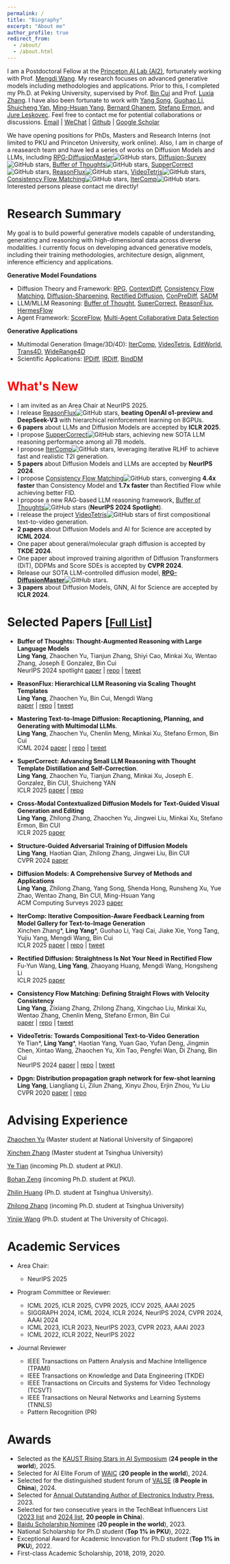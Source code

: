 ```yaml
---
permalink: /
title: "Biography"
excerpt: "About me"
author_profile: true
redirect_from: 
  - /about/
  - /about.html
---
```


I am a Postdoctoral Fellow at the [Princeton AI Lab (AI2)](https://invent.ai.princeton.edu/), fortunately working with Prof. [Mengdi Wang](https://mwang.princeton.edu/). My research focuses on advanced generative models including methodologies and applications. Prior to this, I completed my Ph.D. at Peking University, supervised by Prof. [Bin Cui](https://cuibinpku.github.io/) and Prof. [Luxia Zhang](). I have also been fortunate to work with [Yang Song](https://yang-song.net/), [Guohao Li](https://scholar.google.com/citations?user=J9K-D0sAAAAJ&hl=en), [Shuicheng Yan](https://scholar.google.com.hk/citations?user=DNuiPHwAAAAJ&hl=zh-CN), [Ming-Hsuan Yang](https://scholar.google.com/citations?user=p9-ohHsAAAAJ&hl=zh-CN), [Bernard Ghanem](https://scholar.google.com/citations?user=rVsGTeEAAAAJ&hl=zh-CN), [Stefano Ermon](https://scholar.google.com/citations?user=ogXTOZ4AAAAJ&hl=en), and [Jure Leskovec](https://scholar.google.com/citations?user=Q_kKkIUAAAAJ&hl=zh-CN). Feel free to contact me for potential collaborations or discussions.
[Email](mailto:yangling0818@163.com) | [WeChat](./image-1.png) | [Github](https://github.com/YangLing0818) | [Google Scholar](https://scholar.google.com.hk/citations?user=sIKujqAAAAAJ&hl=en)

We have opening positions for PhDs, Masters and Research Interns (not limited to PKU and Princeton University, work online). Also, I am in charge of a reasearch team and have led a series of works on Diffusion Models and LLMs, including [RPG-DiffusionMaster](https://openreview.net/forum?id=DgLFkAPwuZ)![GitHub stars](https://img.shields.io/github/stars/YangLing0818/RPG-DiffusionMaster),  [Diffusion-Survey](https://arxiv.org/abs/2209.00796)![GitHub stars](https://img.shields.io/github/stars/YangLing0818/Diffusion-Models-Papers-Survey-Taxonomy), [Buffer of Thoughts](https://arxiv.org/pdf/2406.04271)![GitHub stars](https://img.shields.io/github/stars/YangLing0818/buffer-of-thought-llm), [SupperCorrect](https://openreview.net/forum?id=PyjZO7oSw2)![GitHub stars](https://img.shields.io/github/stars/YangLing0818/SuperCorrect-llm), [ReasonFlux](https://github.com/Gen-Verse/ReasonFlux)![GitHub stars](https://img.shields.io/github/stars/Gen-Verse/ReasonFlux), [VideoTetris](https://arxiv.org/abs/2406.04277)![GitHub stars](https://img.shields.io/github/stars/YangLing0818/VideoTetris), [Consistency Flow Matching](https://arxiv.org/abs/2407.02398)![GitHub stars](https://img.shields.io/github/stars/YangLing0818/consistency_flow_matching), [IterComp](https://arxiv.org/abs/2410.07171)![GitHub stars](https://img.shields.io/github/stars/YangLing0818/IterComp). Interested persons please contact me directly!



# Research Summary
My goal is to build powerful generative models capable of understanding, generating and reasoning with high-dimensional data across diverse modalities. I currently focus on developing advanced generative models, including their training methodologies, architecture design, alignment, inference efficiency and applications.

**Generative Model Foundations**  
  * Diffusion Theory and Framework: [RPG](https://openreview.net/forum?id=DgLFkAPwuZ), [ContextDiff](https://openreview.net/forum?id=nFMS6wF2xq), [Consistency Flow Matching](https://arxiv.org/abs/2407.02398), [Diffusion-Sharpening](https://arxiv.org/abs/2502.12146), [Rectified Diffusion](https://arxiv.org/abs/2410.07303), [ConPreDiff](https://proceedings.neurips.cc/paper_files/paper/2023/hash/7664a7e946a84ac5e97649a967717cf2-Abstract-Conference.html), [SADM](https://openaccess.thecvf.com/content/CVPR2024/html/Yang_Structure-Guided_Adversarial_Training_of_Diffusion_Models_CVPR_2024_paper.html)
  * LLM/MLLM Reasoning: [Buffer of Thought](https://arxiv.org/pdf/2406.04271), [SuperCorrect](https://arxiv.org/abs/2410.09008), [ReasonFlux](https://github.com/Gen-Verse/ReasonFlux), [HermesFlow](https://arxiv.org/abs/2502.12148)
  * Agent Framework: [ScoreFlow](https://github.com/Gen-Verse/ScoreFlow), [Multi-Agent Collaborative Data Selection](https://arxiv.org/abs/2410.08102)
    
  
**Generative Applications**
  * Multimodal Generation (Image/3D/4D): [IterComp](https://arxiv.org/abs/2410.07171), [VideoTetris](https://arxiv.org/abs/2406.04277), [EditWorld](https://arxiv.org/abs/2405.14785), [Trans4D](https://arxiv.org/abs/2410.07155), [WideRange4D](https://arxiv.org/abs/2503.13435) 
  * Scientific Applications: [IPDiff](https://openreview.net/forum?id=qH9nrMNTIW), [IRDiff](https://openreview.net/forum?id=eejhD9FCP3), [BindDM](https://ojs.aaai.org/index.php/AAAI/article/view/29162)  



# <font color=red> What's New </font>
* I am invited as an Area Chair at NeurIPS 2025.
* I release [ReasonFlux](https://github.com/Gen-Verse/ReasonFlux)![GitHub stars](https://img.shields.io/github/stars/Gen-Verse/ReasonFlux), **beating OpenAI o1-preview and DeepSeek-V3** with hierarchical reinforcement learning on 8GPUs.
* **6 papers** about LLMs and Diffusion Models are accepted by **ICLR 2025**.
* I propose [SupperCorrect](https://openreview.net/forum?id=PyjZO7oSw2)![GitHub stars](https://img.shields.io/github/stars/YangLing0818/SuperCorrect-llm), achieving new SOTA LLM reasoning performance among all 7B models.
* I propose [IterComp](https://arxiv.org/abs/2410.07171)![GitHub stars](https://img.shields.io/github/stars/YangLing0818/IterComp), leveraging iterative RLHF to achieve fast and realistic T2I generation.
* **5 papers** about Diffusion Models and LLMs are accepted by **NeurIPS 2024**.
* I propose [Consistency Flow Matching](https://arxiv.org/abs/2407.02398)![GitHub stars](https://img.shields.io/github/stars/YangLing0818/consistency_flow_matching), converging **4.4x faster** than Consistency Model and **1.7x faster** than Rectified Flow while achieving better FID.
* I propose a new RAG-based LLM reasoning framework, [Buffer of Thoughts](https://arxiv.org/pdf/2406.04271)![GitHub stars](https://img.shields.io/github/stars/YangLing0818/buffer-of-thought-llm) (**NeurIPS 2024 Spotlight**).
* I release the project [VideoTetris](https://arxiv.org/abs/2406.04277)![GitHub stars](https://img.shields.io/github/stars/YangLing0818/VideoTetris) of first compositional text-to-video generation.
* **2 papers** about Diffusion Models and AI for Science are accepted by **ICML 2024**.
* One paper about general/molecular graph diffusion is accepted by **TKDE 2024**.
* One paper about improved training algorithm of Diffusion Transformers (DiT), DDPMs and Score SDEs is accepted by **CVPR 2024**.
* Release our SOTA LLM-controlled diffusion model, [**RPG-DiffusionMaster**](https://openreview.net/forum?id=DgLFkAPwuZ)![GitHub stars](https://img.shields.io/github/stars/YangLing0818/RPG-DiffusionMaster).
* **3 papers** about Diffusion Models, GNN, AI for Science are accepted by **ICLR 2024**.

<!-- * Our paper about protein-aware 3D molecular diffusion models is accepted by **AAAI 2024**.
* Our [survey about Diffusion Models](https://arxiv.org/abs/2209.00796)[![GitHub stars](https://img.shields.io/github/stars/YangLing0818/Diffusion-Models-Papers-Survey-Taxonomy)](https://github.com/YangLing0818/Diffusion-Models-Papers-Survey-Taxonomy) is accepted by ACM Computing Surveys 2023, **collaborating with OpenAI**.
* One paper about text-to-image diffusion is accepted by **NeurIPS 2023**.
* I publish [a book about Diffusion Models](https://item.m.jd.com/product/14075554.html).
* One paper is accepted by **TNNLS 2023**.
* One paper is accepted by **TKDE 2023**.
* **2 papers** are accepted as **ICML 2022 Spotlight**.
* One paper is accepted by **CVPR 2020**. -->

# Selected Papers [[<font size="5">Full List</font>](https://scholar.google.com.pk/citations?user=sIKujqAAAAAJ&hl=en)]

* **Buffer of Thoughts: Thought-Augmented Reasoning with Large Language Models**  
**Ling Yang**, Zhaochen Yu, Tianjun Zhang, Shiyi Cao, Minkai Xu, Wentao Zhang, Joseph E Gonzalez, Bin Cui  
NeurIPS 2024 spotlight  [paper](https://arxiv.org/pdf/2406.04271) | [repo](https://github.com/YangLing0818/buffer-of-thought-llm) | [tweet](https://x.com/omarsar0/status/1799113545696567416)



* **ReasonFlux: Hierarchical LLM Reasoning via Scaling Thought Templates**  
**Ling Yang**, Zhaochen Yu, Bin Cui, Mengdi Wang  
[paper](https://arxiv.org/abs/2502.06772) | [repo](https://github.com/Gen-Verse/ReasonFlux) | [tweet](https://x.com/_akhaliq/status/1889187356651012599)




* **Mastering Text-to-Image Diffusion: Recaptioning, Planning, and Generating with Multimodal LLMs**.  
**Ling Yang**, Zhaochen Yu, Chenlin Meng, Minkai Xu, Stefano Ermon, Bin Cui  
ICML 2024  [paper](https://openreview.net/forum?id=DgLFkAPwuZ) | [repo](https://github.com/YangLing0818/RPG-DiffusionMaster) | [tweet](https://x.com/_akhaliq/status/1749633221514461489)


* **SuperCorrect: Advancing Small LLM Reasoning with Thought Template Distillation and Self-Correction**.  
**Ling Yang**, Zhaochen Yu, Tianjun Zhang, Minkai Xu, Joseph E. Gonzalez, Bin CUI, Shuicheng YAN  
ICLR 2025 [paper](https://openreview.net/forum?id=PyjZO7oSw2) | [repo](https://github.com/YangLing0818/SuperCorrect-llm)

* **Cross-Modal Contextualized Diffusion Models for Text-Guided Visual Generation and Editing**  
**Ling Yang**, Zhilong Zhang, Zhaochen Yu, Jingwei Liu, Minkai Xu, Stefano Ermon, Bin CUI  
ICLR 2025 [paper](https://openreview.net/forum?id=nFMS6wF2xq)

* **Structure-Guided Adversarial Training of Diffusion Models**  
**Ling Yang**, Haotian Qian, Zhilong Zhang, Jingwei Liu, Bin CUI  
CVPR 2024 [paper](https://openaccess.thecvf.com/content/CVPR2024/papers/Yang_Structure-Guided_Adversarial_Training_of_Diffusion_Models_CVPR_2024_paper.pdf)

* **Diffusion Models: A Comprehensive Survey of Methods and Applications**  
**Ling Yang**, Zhilong Zhang, Yang Song, Shenda Hong, Runsheng Xu, Yue Zhao, Wentao Zhang, Bin CUI, Ming-Hsuan Yang  
ACM Computing Surveys 2023 [paper](https://arxiv.org/abs/2209.00796)


<!-- **[Efficient Generative Modeling]** [Consistency Flow Matching: Defining Straight Flows with Velocity Consistency](https://arxiv.org/abs/2407.02398)

*Author List*: **Ling Yang**, Zixiang Zhang, Zhilong Zhang, Xingchao Liu, Minkai Xu, Wentao Zhang, Chenlin Meng, Stefano Ermon, Bin Cui -->

* **IterComp: Iterative Composition-Aware Feedback Learning from Model Gallery for Text-to-Image Generation**  
Xinchen Zhang\*, **Ling Yang**\*, Guohao Li, Yaqi Cai, Jiake Xie, Yong Tang, Yujiu Yang, Mengdi Wang, Bin Cui  
ICLR 2025 [paper](https://arxiv.org/abs/2410.07171) | [repo](https://github.com/YangLing0818/IterComp) | [tweet](https://x.com/_akhaliq/status/1844272544687509910)

* **Rectified Diffusion: Straightness Is Not Your Need in Rectified Flow**  
Fu-Yun Wang, **Ling Yang**, Zhaoyang Huang, Mengdi Wang, Hongsheng Li  
ICLR 2025 [paper](https://openreview.net/forum?id=nEDToD1R8M)

* **Consistency Flow Matching: Defining Straight Flows with Velocity Consistency**  
  **Ling Yang**, Zixiang Zhang, Zhilong Zhang, Xingchao Liu, Minkai Xu, Wentao Zhang, Chenlin Meng, Stefano Ermon, Bin Cui  
  [paper](https://arxiv.org/abs/2407.02398) | [repo](https://github.com/YangLing0818/consistency_flow_matching) | [tweet](https://x.com/LingYang_PKU/status/1808509588414800224)

* **VideoTetris: Towards Compositional Text-to-Video Generation**  
Ye Tian\*, **Ling Yang**\*, Haotian Yang, Yuan Gao, Yufan Deng, Jingmin Chen, Xintao Wang, Zhaochen Yu, Xin Tao, Pengfei Wan, Di Zhang, Bin Cui  
NeurIPS 2024  [paper](https://arxiv.org/abs/2406.04277) | [repo](https://github.com/YangLing0818/VideoTetris) | [tweet](https://x.com/_akhaliq/status/1798897351534489608)



<!-- **[First Diffusion Survey with OpenAI]** [Diffusion Models: A Comprehensive Survey of Methods and Applications](https://arxiv.org/abs/2209.00796)

*Author List*: **Ling Yang**, Zhilong Zhang, Yang Song, Shenda Hong, Runsheng Xu, Yue Zhao, Yingxia Shao, Wentao Zhang, Bin Cui, Ming-Hsuan Yang



**[ICLR 2024]** [Protein-Ligand Interaction Prior for Binding-aware 3D Molecule Diffusion Models](https://openreview.net/forum?id=qH9nrMNTIW)

*Author List*: Zhilin Huang\*, **Ling Yang**\*, Xiangxin Zhou, Zhilong Zhang, Wentao Zhang, Xiawu Zheng, Jie Chen, Yu Wang, Bin Cui, Wenming Yang

**[ICML 2024]** [Interaction-based Retrieval-augmented Diffusion Models for Protein-specific 3D Molecule Generation](https://openreview.net/forum?id=eejhD9FCP3)

*Author List*: Zhilin Huang\*, **Ling Yang**\*, Xiangxin Zhou, Chujun Qin, Yijie Yu, Xiawu Zheng, Zikun Zhou, Wentao Zhang, Yu Wang, Wenming Yang -->

<!-- **[ICLR 2024]** [VQGraph: Rethinking Graph Representation Space for Bridging GNNs and MLPs](https://openreview.net/forum?id=h6Tz85BqRI)

*Author List*: **Ling Yang**, Ye Tian, Minkai Xu, Zhongyi Liu, Shenda Hong, Wei Qu, Wentao Zhang, Bin Cui, Muhan Zhang, Jure Leskovec -->

* **Dpgn: Distribution propagation graph network for few-shot learning**  
**Ling Yang**, Liangliang Li, Zilun Zhang, Xinyu Zhou, Erjin Zhou, Yu Liu  
CVPR 2020  [paper](http://openaccess.thecvf.com/content_CVPR_2020/html/Yang_DPGN_Distribution_Propagation_Graph_Network_for_Few-Shot_Learning_CVPR_2020_paper.html) | [repo](https://github.com/megvii-research/DPGN) 



# Advising Experience
[Zhaochen Yu](https://zhaochenyu0201.github.io/) (Master student at National University of Singapore)

[Xinchen Zhang](https://cominclip.github.io/) (Master student at Tsinghua University)

[Ye Tian](https://tyfeld.github.io/) (incoming Ph.D. student at PKU).

[Bohan Zeng](https://scholar.google.com/citations?user=MHo_d3YAAAAJ&hl=en) (incoming Ph.D. student at PKU).

[Zhilin Huang](https://scholar.google.com/citations?user=qiff_5AAAAAJ&hl=zh-CN) (Ph.D. student at Tsinghua University).

[Zhilong Zhang](https://scholar.google.com/citations?user=irQZ_qgAAAAJ&hl=en) (incoming Ph.D. student at Tsinghua University)

[Yinjie Wang](https://scholar.google.com/citations?user=UBY1E1sAAAAJ&hl=en) (Ph.D. student at The University of Chicago).

# Academic Services

* Area Chair:
  * NeurIPS 2025

* Program Committee or Reviewer:
  * ICML 2025, ICLR 2025, CVPR 2025, ICCV 2025, AAAI 2025
  * SIGGRAPH 2024, ICML 2024, ICLR 2024, NeurIPS 2024, CVPR 2024, AAAI 2024
  * ICML 2023, ICLR 2023, NeurIPS 2023, CVPR 2023, AAAI 2023
  * ICML 2022, ICLR 2022, NeurIPS 2022
 
* Journal Reviewer
  * IEEE Transactions on Pattern Analysis and Machine Intelligence (TPAMI)
  * IEEE Transactions on Knowledge and Data Engineering (TKDE)
  * IEEE Transactions on Circuits and Systems for Video Technology (TCSVT)
  * IEEE Transactions on Neural Networks and Learning Systems (TNNLS)
  * Pattern Recognition (PR)

# Awards
* Selected as the [KAUST Rising Stars in AI Symposium](https://www.kaust.edu.sa/en/news/rising-stars-in-ai-symposium-2025#:~:text=Following%20the%20resounding%20success%20of,for%20April%207-10th%202025.) (**24 people in the world**), 2025.
* Selected for AI Elite Forum of [WAIC](https://business.cctv.com/special/2024WAIC/index.shtml) (**20 people in the world**), 2024.
* Selected for the distinguished student forum of [VALSE](https://valser.org/2024/#/program) (**8 People in China**), 2024.
* Selected for [Annual Outstanding Author of Electronics Industry Press](https://www.phei.com.cn/), 2023.
* Selected for two consecutive years in the TechBeat Influencers List ([2023 list](https://mp.weixin.qq.com/s/k-HKTjijLP2uVrf7YEfXbA) and [2024 list](https://mp.weixin.qq.com/s/4KT0fAdx1hok0cEU5XcNIQ), **20 people in China**).
* [Baidu Scholarship Nominee](http://scholarship.baidu.com/) (**20 people in the world**), 2023.
* National Scholarship for Ph.D student (**Top 1% in PKU**), 2022.
* Exceptional Award for Academic Innovation for Ph.D student (**Top 1% in PKU**), 2022.
* First-class Academic Scholarship, 2018, 2019, 2020.


<script type='text/javascript' id='clustrmaps' src='//cdn.clustrmaps.com/map_v2.js?cl=ffffff&w=a&t=tt&d=FiS2xt_QkmMdwTwjXby8DIRX68-V52TTP4RIMV8iblM&co=2d78ad&cmo=3acc3a&cmn=ff5353&ct=ffffff'></script>
